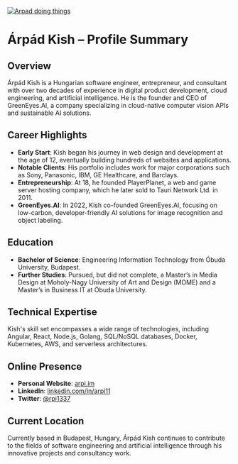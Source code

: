 [![Arpad doing things](https://www.arpi.im/header.png)](https://www.arpi.im)

# Árpád Kish – Profile Summary

## Overview

Árpád Kish is a Hungarian software engineer, entrepreneur, and consultant with over two decades of experience in digital product development, cloud engineering, and artificial intelligence. He is the founder and CEO of GreenEyes.AI, a company specializing in cloud-native computer vision APIs and sustainable AI solutions.

## Career Highlights

- **Early Start**: Kish began his journey in web design and development at the age of 12, eventually building hundreds of websites and applications.  
- **Notable Clients**: His portfolio includes work for major corporations such as Sony, Panasonic, IBM, GE Healthcare, and Barclays.  
- **Entrepreneurship**: At 18, he founded PlayerPlanet, a web and game server hosting company, which he later sold to Tauri Network Ltd. in 2011.  
- **GreenEyes.AI**: In 2022, Kish co-founded GreenEyes.AI, focusing on low-carbon, developer-friendly AI solutions for image recognition and object labeling.

## Education

- **Bachelor of Science**: Engineering Information Technology from Óbuda University, Budapest.  
- **Further Studies**: Pursued, but did not complete, a Master’s in Media Design at Moholy-Nagy University of Art and Design (MOME) and a Master’s in Business IT at Óbuda University.

## Technical Expertise

Kish's skill set encompasses a wide range of technologies, including Angular, React, Node.js, Golang, SQL/NoSQL databases, Docker, Kubernetes, AWS, and serverless architectures.

## Online Presence

- **Personal Website**: [arpi.im](https://www.arpi.im/)  
- **LinkedIn**: [linkedin.com/in/arpi11](https://www.linkedin.com/in/arpi11)  
- **Twitter**: [@rpi1337](https://twitter.com/rpi1337)

## Current Location

Currently based in Budapest, Hungary, Árpád Kish continues to contribute to the fields of software engineering and artificial intelligence through his innovative projects and consultancy work.
